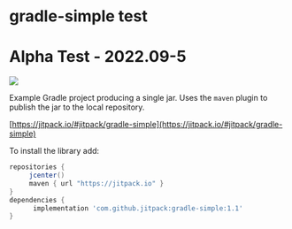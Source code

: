 # gradle-simple test
# Alpha Test - 2022.09-5

[![](https://jitpack.io/v/jitpack/gradle-simple.svg?label=Release)](https://jitpack.io/#jitpack/gradle-simple)

Example Gradle project producing a single jar. Uses the `maven` plugin to publish the jar to the local repository.

[https://jitpack.io/#jitpack/gradle-simple](https://jitpack.io/#jitpack/gradle-simple)

To install the library add: 
 
   ```gradle
   repositories { 
        jcenter()
        maven { url "https://jitpack.io" }
   }
   dependencies {
         implementation 'com.github.jitpack:gradle-simple:1.1'
   }
   ```  

